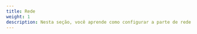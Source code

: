 ```yaml
---
title: Rede
weight: 1
description: Nesta seção, você aprende como configurar a parte de rede no Beagle Flutter.
---
```

